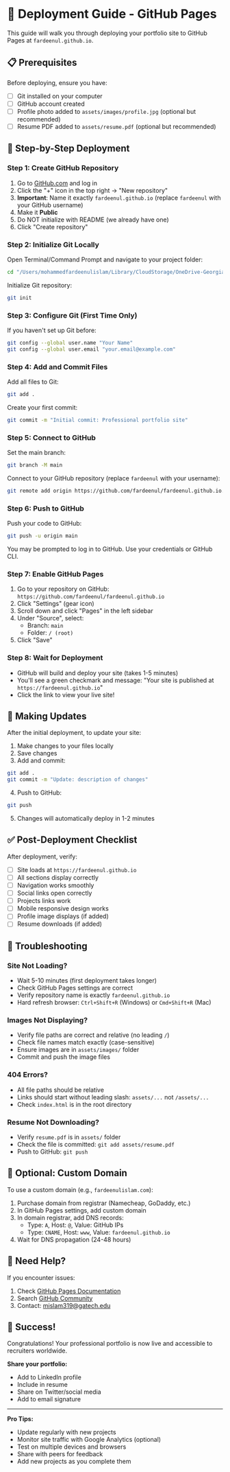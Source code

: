 # 🚀 Deployment Guide - GitHub Pages

This guide will walk you through deploying your portfolio site to GitHub Pages at `fardeenul.github.io`.

## 📋 Prerequisites

Before deploying, ensure you have:
- [ ] Git installed on your computer
- [ ] GitHub account created
- [ ] Profile photo added to `assets/images/profile.jpg` (optional but recommended)
- [ ] Resume PDF added to `assets/resume.pdf` (optional but recommended)

## 🎯 Step-by-Step Deployment

### Step 1: Create GitHub Repository

1. Go to [GitHub.com](https://github.com) and log in
2. Click the "+" icon in the top right → "New repository"
3. **Important**: Name it exactly `fardeenul.github.io` (replace `fardeenul` with your GitHub username)
4. Make it **Public**
5. Do NOT initialize with README (we already have one)
6. Click "Create repository"

### Step 2: Initialize Git Locally

Open Terminal/Command Prompt and navigate to your project folder:

```bash
cd "/Users/mohammedfardeenulislam/Library/CloudStorage/OneDrive-GeorgiaInstituteofTechnology/PROJECTS/Personal Portfolio"
```

Initialize Git repository:

```bash
git init
```

### Step 3: Configure Git (First Time Only)

If you haven't set up Git before:

```bash
git config --global user.name "Your Name"
git config --global user.email "your.email@example.com"
```

### Step 4: Add and Commit Files

Add all files to Git:

```bash
git add .
```

Create your first commit:

```bash
git commit -m "Initial commit: Professional portfolio site"
```

### Step 5: Connect to GitHub

Set the main branch:

```bash
git branch -M main
```

Connect to your GitHub repository (replace `fardeenul` with your username):

```bash
git remote add origin https://github.com/fardeenul/fardeenul.github.io.git
```

### Step 6: Push to GitHub

Push your code to GitHub:

```bash
git push -u origin main
```

You may be prompted to log in to GitHub. Use your credentials or GitHub CLI.

### Step 7: Enable GitHub Pages

1. Go to your repository on GitHub: `https://github.com/fardeenul/fardeenul.github.io`
2. Click "Settings" (gear icon)
3. Scroll down and click "Pages" in the left sidebar
4. Under "Source", select:
   - Branch: `main`
   - Folder: `/ (root)`
5. Click "Save"

### Step 8: Wait for Deployment

- GitHub will build and deploy your site (takes 1-5 minutes)
- You'll see a green checkmark and message: "Your site is published at `https://fardeenul.github.io`"
- Click the link to view your live site!

## 🔄 Making Updates

After the initial deployment, to update your site:

1. Make changes to your files locally
2. Save changes
3. Add and commit:
```bash
git add .
git commit -m "Update: description of changes"
```
4. Push to GitHub:
```bash
git push
```
5. Changes will automatically deploy in 1-2 minutes

## ✅ Post-Deployment Checklist

After deployment, verify:
- [ ] Site loads at `https://fardeenul.github.io`
- [ ] All sections display correctly
- [ ] Navigation works smoothly
- [ ] Social links open correctly
- [ ] Projects links work
- [ ] Mobile responsive design works
- [ ] Profile image displays (if added)
- [ ] Resume downloads (if added)

## 🐛 Troubleshooting

### Site Not Loading?
- Wait 5-10 minutes (first deployment takes longer)
- Check GitHub Pages settings are correct
- Verify repository name is exactly `fardeenul.github.io`
- Hard refresh browser: `Ctrl+Shift+R` (Windows) or `Cmd+Shift+R` (Mac)

### Images Not Displaying?
- Verify file paths are correct and relative (no leading `/`)
- Check file names match exactly (case-sensitive)
- Ensure images are in `assets/images/` folder
- Commit and push the image files

### 404 Errors?
- All file paths should be relative
- Links should start without leading slash: `assets/...` not `/assets/...`
- Check `index.html` is in the root directory

### Resume Not Downloading?
- Verify `resume.pdf` is in `assets/` folder
- Check the file is committed: `git add assets/resume.pdf`
- Push to GitHub: `git push`

## 🎨 Optional: Custom Domain

To use a custom domain (e.g., `fardeenulislam.com`):

1. Purchase domain from registrar (Namecheap, GoDaddy, etc.)
2. In GitHub Pages settings, add custom domain
3. In domain registrar, add DNS records:
   - Type: `A`, Host: `@`, Value: GitHub IPs
   - Type: `CNAME`, Host: `www`, Value: `fardeenul.github.io`
4. Wait for DNS propagation (24-48 hours)

## 📧 Need Help?

If you encounter issues:
1. Check [GitHub Pages Documentation](https://docs.github.com/en/pages)
2. Search [GitHub Community](https://github.community)
3. Contact: mislam319@gatech.edu

## 🎉 Success!

Congratulations! Your professional portfolio is now live and accessible to recruiters worldwide.

**Share your portfolio:**
- Add to LinkedIn profile
- Include in resume
- Share on Twitter/social media
- Add to email signature

---

**Pro Tips:**
- Update regularly with new projects
- Monitor site traffic with Google Analytics (optional)
- Test on multiple devices and browsers
- Share with peers for feedback
- Add new projects as you complete them



